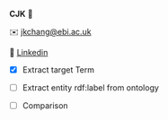 **CJK** :speech_balloon:

:envelope: jkchang@ebi.ac.uk

:link: [Linkedin](https://uk.linkedin.com/in/jiakang-chang-6459849a) 

- [x] Extract target Term
- [ ] Extract entity rdf:label from ontology
- [ ] Comparison

